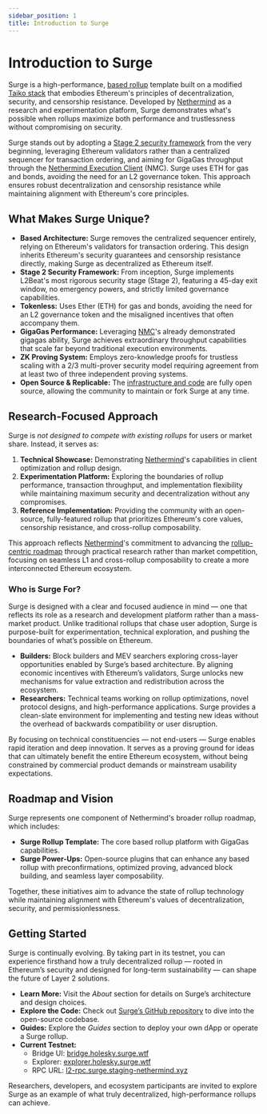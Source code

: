 ```yaml
---
sidebar_position: 1
title: Introduction to Surge
---
```


# Introduction to Surge

Surge is a high-performance, [based rollup](https://ethresear.ch/t/based-rollups-superpowers-from-l1-sequencing/15016) template built on a modified [Taiko stack](https://taiko.xyz/) that embodies Ethereum's principles of decentralization, security, and censorship resistance. Developed by [Nethermind](https://nethermind.io) as a research and experimentation platform, Surge demonstrates what's possible when rollups maximize both performance and trustlessness without compromising on security.

Surge stands out by adopting a [Stage 2 security framework](https://medium.com/l2beat/introducing-stages-a-framework-to-evaluate-rollups-maturity-d290bb22befe#:~:text=Stage%202%20%E2%80%94%20No,from%20governance%20attacks.) from the very beginning, leveraging Ethereum validators rather than a centralized sequencer for transaction ordering, and aiming for GigaGas throughput through the [Nethermind Execution Client](https://github.com/NethermindEth/nethermind) (NMC). Surge uses ETH for gas and bonds, avoiding the need for an L2 governance token. This approach ensures robust decentralization and censorship resistance while maintaining alignment with Ethereum's core principles.

## What Makes Surge Unique?

- **Based Architecture:** Surge removes the centralized sequencer entirely, relying on Ethereum's validators for transaction ordering. This design inherits Ethereum's security guarantees and censorship resistance directly, making Surge as decentralized as Ethereum itself.
- **Stage 2 Security Framework:** From inception, Surge implements L2Beat's most rigorous security stage (Stage 2), featuring a 45-day exit window, no emergency powers, and strictly limited governance capabilities.
- **Tokenless:** Uses Ether (ETH) for gas and bonds, avoiding the need for an L2 governance token and the misaligned incentives that often accompany them.
- **GigaGas Performance:** Leveraging [NMC](https://github.com/NethermindEth/nethermind/releases/tag/1.30.0)'s already demonstrated gigagas ability, Surge achieves extraordinary throughput capabilities that scale far beyond traditional execution environments.
- **ZK Proving System:** Employs zero-knowledge proofs for trustless scaling with a 2/3 multi-prover security model requiring agreement from at least two of three independent proving systems.
- **Open Source & Replicable:** The [infrastructure and code](https://github.com/NethermindEth/surge) are fully open source, allowing the community to maintain or fork Surge at any time.

## Research-Focused Approach
Surge is *not designed to compete with existing rollups* for users or market share. Instead, it serves as:

1. **Technical Showcase:** Demonstrating [Nethermind](https://www.nethermind.io/)'s capabilities in client optimization and rollup design.
2. **Experimentation Platform:** Exploring the boundaries of rollup performance, transaction throughput, and implementation flexibility while maintaining maximum security and decentralization without any compromises.
3. **Reference Implementation:** Providing the community with an open-source, fully-featured rollup that prioritizes Ethereum's core values, censorship resistance, and cross-rollup composability.

This approach reflects [Nethermind](https://www.nethermind.io/)'s commitment to advancing the [rollup-centric roadmap](https://vitalik.eth.limo/general/2024/10/17/futures2.html) through practical research rather than market competition, focusing on seamless L1 and cross-rollup composability to create a more interconnected Ethereum ecosystem.

### Who is Surge For?

Surge is designed with a clear and focused audience in mind — one that reflects its role as a research and development platform rather than a mass-market product. Unlike traditional rollups that chase user adoption, Surge is purpose-built for experimentation, technical exploration, and pushing the boundaries of what’s possible on Ethereum.

- **Builders:** Block builders and MEV searchers exploring cross-layer opportunities enabled by Surge’s based architecture. By aligning economic incentives with Ethereum’s validators, Surge unlocks new mechanisms for value extraction and redistribution across the ecosystem.
- **Researchers:** Technical teams working on rollup optimizations, novel protocol designs, and high-performance applications. Surge provides a clean-slate environment for implementing and testing new ideas without the overhead of backwards compatibility or user disruption.

By focusing on technical constituencies — not end-users — Surge enables rapid iteration and deep innovation. It serves as a proving ground for ideas that can ultimately benefit the entire Ethereum ecosystem, without being constrained by commercial product demands or mainstream usability expectations.

## Roadmap and Vision
Surge represents one component of Nethermind's broader rollup roadmap, which includes:

- **Surge Rollup Template:** The core based rollup platform with GigaGas capabilities.
- **Surge Power-Ups:** Open-source plugins that can enhance any based rollup with preconfirmations, optimized proving, advanced block building, and seamless layer composability.

Together, these initiatives aim to advance the state of rollup technology while maintaining alignment with Ethereum's values of decentralization, security, and permissionlessness.

## Getting Started
Surge is continually evolving. By taking part in its testnet, you can experience firsthand how a truly decentralized rollup — rooted in Ethereum’s security and designed for long-term sustainability — can shape the future of Layer 2 solutions.

- **Learn More:** Visit the *About* section for details on Surge’s architecture and design choices.
- **Explore the Code:** Check out [Surge’s GitHub repository](https://github.com/NethermindEth/surge) to dive into the open-source codebase.
- **Guides:** Explore the *Guides* section to deploy your own dApp or operate a Surge rollup.
- **Current Testnet:**
  - Bridge UI: [bridge.holesky.surge.wtf](https://bridge.holesky.surge.wtf/)
  - Explorer: [explorer.holesky.surge.wtf](https://explorer.holesky.surge.wtf/)
  - RPC URL: [l2-rpc.surge.staging-nethermind.xyz](https://l2-rpc.surge.staging-nethermind.xyz/)

Researchers, developers, and ecosystem participants are invited to explore Surge as an example of what truly decentralized, high-performance rollups can achieve.